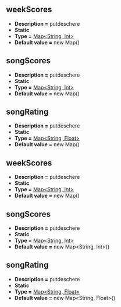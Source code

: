 ## weekScores
* **Description =** putdeschere
* **Static**
* **Type =** [Map<String, Int>](https://api.haxeflixel.com/Map.html)
* **Default value =** new Map()

## songScores
* **Description =** putdeschere
* **Static**
* **Type =** [Map<String, Int>](https://api.haxeflixel.com/Map.html)
* **Default value =** new Map()

## songRating
* **Description =** putdeschere
* **Static**
* **Type =** [Map<String, Float>](https://api.haxeflixel.com/Map.html)
* **Default value =** new Map()

## weekScores
* **Description =** putdeschere
* **Static**
* **Type =** [Map<String, Int>](https://api.haxeflixel.com/Map.html)
* **Default value =** new Map()

## songScores
* **Description =** putdeschere
* **Static**
* **Type =** [Map<String, Int>](https://api.haxeflixel.com/Map.html)
* **Default value =** new Map<String, Int>()

## songRating
* **Description =** putdeschere
* **Static**
* **Type =** [Map<String, Float>](https://api.haxeflixel.com/Map.html)
* **Default value =** new Map<String, Float>()

